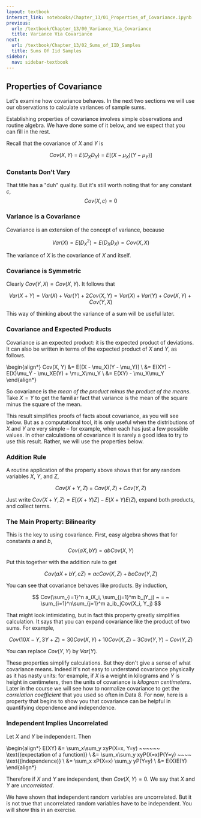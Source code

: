 ```yaml
---
layout: textbook
interact_link: notebooks/Chapter_13/01_Properties_of_Covariance.ipynb
previous:
  url: /textbook/Chapter_13/00_Variance_Via_Covariance
  title: Variance Via Covariance
next:
  url: /textbook/Chapter_13/02_Sums_of_IID_Samples
  title: Sums Of Iid Samples
sidebar:
  nav: sidebar-textbook
---
```


## Properties of Covariance ##

Let's examine how covariance behaves. In the next two sections we will use our observations to calculate variances of sample sums.

Establishing properties of covariance involves simple observations and routine algebra. We have done some of it below, and we expect that you can fill in the rest.

Recall that the covariance of $X$ and $Y$ is 

$$
Cov(X, Y) ~ = ~ E(D_XD_Y) ~ = ~ E[(X - \mu_X)(Y - \mu_Y)]
$$

### Constants Don't Vary ###
That title has a "duh" quality. But it's still worth noting that for any constant $c$,
$$
Cov(X, c) = 0
$$

### Variance is a Covariance ##
Covariance is an extension of the concept of variance, because

$$
Var(X) = E(D_X^2) = E(D_XD_X) = Cov(X, X)
$$

The variance of $X$ is the covariance of $X$ and itself.

### Covariance is Symmetric ###
Clearly $Cov(Y, X) = Cov(X, Y)$. It follows that

$$
Var(X + Y) = Var(X) + Var(Y) + 2Cov(X, Y) = Var(X) + Var(Y) + Cov(X, Y) + Cov(Y, X)
$$

This way of thinking about the variance of a sum will be useful later.

### Covariance and Expected Products ###
Covariance *is* an expected product: it is the expected product of deviations. It can also be written in terms of the expected product of $X$ and $Y$, as follows.

\begin{align*}
Cov(X, Y) &= E[(X - \mu_X)(Y - \mu_Y)] \\
&= E(XY) - E(X)\mu_Y - \mu_XE(Y) + \mu_X\mu_Y \\
&= E(XY) - \mu_X\mu_Y
\end{align*}

So covariance is the *mean of the product minus the product of the means*. Take $X = Y$ to get the familiar fact that variance is the mean of the square minus the square of the mean.

This result simplifies proofs of facts about covariance, as you will see below. But as a computational tool, it is only useful when the distributions of $X$ and $Y$ are very simple – for example, when each has just a few possible values. In other calculations of covariance it is rarely a good idea to try to use this result. Rather, we will use the properties below.

### Addition Rule ###
A routine application of the property above shows that for any random variables $X$, $Y$, and $Z$,

$$
Cov(X+Y, Z) ~ = ~ Cov(X, Z) + Cov(Y, Z)
$$

Just write $Cov(X+Y, Z) = E[(X+Y)Z] - E(X+Y)E(Z)$, expand both products, and collect terms.

### The Main Property: Bilinearity ###
This is the key to using covariance. First, easy algebra shows that for constants $a$ and $b$,
$$
Cov(aX, bY) = abCov(X, Y)
$$

Put this together with the addition rule to get

$$
Cov(aX + bY, cZ) = acCov(X, Z) + bcCov(Y, Z)
$$

You can see that covariance behaves like products. By induction,

$$
Cov(\sum_{i=1}^n a_iX_i, \sum_{j=1}^m b_jY_j) ~ = ~
\sum_{i=1}^n\sum_{j=1}^m a_ib_jCov(X_i, Y_j)
$$

That might look intimidating, but in fact this property greatly simplifies calculation. It says that you can expand covariance like the product of two sums. For example,

$$
Cov(10X - Y, 3Y + Z) = 30Cov(X, Y) + 10Cov(X, Z) - 3Cov(Y, Y) - Cov(Y, Z)
$$

You can replace $Cov(Y, Y)$ by $Var(Y)$.

These properties simplify calculations. But they don't give a sense of what covariance means. Indeed it's not easy to understand covariance physically as it has nasty units: for example, if $X$ is a weight in kilograms and $Y$ is height in centimeters, then the units of covariance is *kilogram centimeters*. Later in the course we will see how to normalize covariance to get the *correlation coefficient* that you used so often in Data 8. For now, here is a property that begins to show you that covariance can be helpful in quantifying dependence and independence.

### Independent Implies Uncorrelated ###
Let $X$ and $Y$ be independent. Then

\begin{align*}
E(XY) &= \sum_x\sum_y xyP(X=x, Y=y) ~~~~~~ \text{(expectation of a function)} \\
&= \sum_x\sum_y xyP(X=x)P(Y=y) ~~~~ \text{(independence)} \\
&= \sum_x xP(X=x) \sum_y yP(Y=y) \\
&= E(X)E(Y)
\end{align*}

Therefore if $X$ and $Y$ are independent, then $Cov(X, Y) = 0$. We say that $X$ and $Y$ are *uncorrelated*.

We have shown that independent random variables are uncorrelated. But it is not true that uncorrelated random variables have to be independent. You will show this in an exercise.

